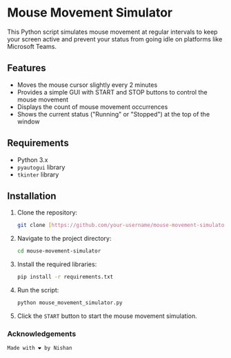 # Mouse Movement Simulator

This Python script simulates mouse movement at regular intervals to keep your screen active and prevent your status from going idle on platforms like Microsoft Teams.

## Features

- Moves the mouse cursor slightly every 2 minutes
- Provides a simple GUI with START and STOP buttons to control the mouse movement
- Displays the count of mouse movement occurrences
- Shows the current status ("Running" or "Stopped") at the top of the window

## Requirements

- Python 3.x
- `pyautogui` library
- `tkinter` library

## Installation

1. Clone the repository:
   ```bash
   git clone [https://github.com/your-username/mouse-movement-simulator.git](https://github.com/your-username/mouse-movement-simulator.git)
    ```
2. Navigate to the project directory:

    ```bash
    cd mouse-movement-simulator
    ```
3. Install the required libraries:

    ```bash
    pip install -r requirements.txt
    ```
4. Run the script:

    ```bash 
    python mouse_movement_simulator.py
    ```
5. Click the `START` button to start the mouse movement simulation.

### Acknowledgements
    Made with ❤️ by Nishan